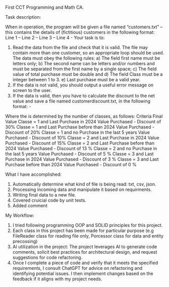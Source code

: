 First CCT Programming and Math CA.

Task description: 

When in operation, the program will be given a file named “customers.txt” – this contains the details of 
(fictitious) customers in the following format: 
Line 1 – <First Name> <Second Name> 
Line 2 – <Total Purchase> 
Line 3 – <Class> 
Line 4 - <Last Purchase> 
Your task is to: 
1) Read the data from the file and check that it is valid. The file may contain more than one customer, 
so an appropriate loop should be used. The data must obey the following rules: 
a) The field first name must be letters only; 
b) The second name can be letters and/or numbers and must be separated from the first 
name by a single space; 
c) The field value of total purchase must be double and 
d) The field Class must be a integer between 1 to 3. 
e) Last purchase must be a valid year. 
2) If the data is not valid, you should output a useful error message on screen to the user. 
3) If the data is valid, then you have to calculate the discount to the net value and save a file named 
customerdiscount.txt, in the following format: 
<Name> - <Discount value> 
<Final Value> 
Where the <Final Value> is determined by the number of classes, as follows: 
Criteria Final Value
Classe = 1 and Last Purchase in 2024 Value Purchased - Discount of 30% 
Classe = 1 and Last Purchase before than 2024 Value Purchased - Discount of 20% 
Classe = 1 and no Purchase in the last 5 years Value Purchased - Discount of 10% 
Classe = 2 and Last Purchase in 2024 Value Purchased - Discount of 15% 
Classe = 2 and Last Purchase before than 2024 Value Purchased - Discount of 13 % 
Classe = 2 and no Purchase in the last 5 years Value Purchased - Discount of 5 % 
Classe = 3 and Last Purchase in 2024 Value Purchased - Discount of 3 % 
Classe = 3 and Last Purchase before than 2024 Value Purchased - Discount of 0 % 


What I have accomplished:
1. Automatically determine what kind of file is being read: txt, csv, json.
2. Processing incoming data and manipulate it based on requirments.
3. Writing final data to a new file.
4. Covered cruicial code by unit tests.
5. Added comment

My Workflow:
1. I tried following programming OOP and SOLID principles for this project.
2. Each class in this project has been made for particular purpose (e.g FileReader class for reading file only, Porcessor class for data and entity precossing)
3. AI utilization in the project: The project leverages AI to generate code comments, solicit best practices for architectural design, and request suggestions for code refactoring.
4. Once I complete a piece of code and verify that it meets the specified requirements, I consult ChatGPT for advice on refactoring and identifying potential issues. I then implement changes based on the feedback if it aligns with my project needs.


